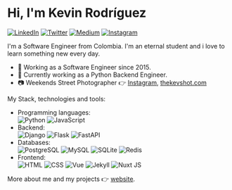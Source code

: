 # Hi, I'm Kevin Rodríguez
<a href="https://www.linkedin.com/in/kevin-rodriguez-backend-developer/"><img src="https://img.shields.io/badge/LinkedIn-0077B5?style=for-the-badge&logo=linkedin&logoColor=white" alt="LinkedIn" /></a>
<a href="https://twitter.com/kevyder"><img src="https://img.shields.io/badge/Twitter-1DA1F2?style=for-the-badge&logo=twitter&logoColor=white" alt="Twitter" /></a>
<a href="https://medium.com/@kevyder"><img src="https://img.shields.io/badge/Medium-12100E?style=for-the-badge&logo=medium&logoColor=white" alt="Medium" /></a>
<a href="https://www.instagram.com/thekevshot/"><img src="https://img.shields.io/badge/Instagram-E4405F?style=for-the-badge&logo=instagram&logoColor=white" alt="Instagram" /></a>

I'm a Software Engineer from Colombia. I'm an eternal student and i love to learn something new every day.
- :office: Working as a Software Engineer since 2015.
- :snake: Currently working as a Python Backend Engineer.
- :camera: Weekends Street Photographer :point_right: [Instagram](https://www.instagram.com/thekevshot/), [thekevshot.com](https://thekevshot.com/)

My Stack, technologies and tools:
- Programming languages: <br />
    ![Python](https://img.shields.io/badge/Python-3776AB?style=for-the-badge&logo=python&logoColor=white)
    ![JavaScript](https://img.shields.io/badge/JavaScript-F7DF1E?style=for-the-badge&logo=JavaScript&logoColor=black)
- Backend: <br />
    ![Django](https://img.shields.io/badge/Django-092E20?style=for-the-badge&logo=django&logoColor=white)
    ![Flask](https://img.shields.io/badge/Flask-000000?style=for-the-badge&logo=flask&logoColor=white)
    ![FastAPI](https://img.shields.io/badge/FastAPI-009485?style=for-the-badge&logo=fastapi&logoColor=white)
- Databases: <br />
    ![PostgreSQL](https://img.shields.io/badge/PostgreSQL-316192?style=for-the-badge&logo=postgresql&logoColor=white)
    ![MySQL](https://img.shields.io/badge/MySQL-00000F?style=for-the-badge&logo=mysql&logoColor=white)
    ![SQLite](https://img.shields.io/badge/SQLite-07405E?style=for-the-badge&logo=sqlite&logoColor=white)
    ![Redis](https://img.shields.io/badge/redis-%23DD0031.svg?&style=for-the-badge&logo=redis&logoColor=white)
- Frontend: <br />
    ![HTML](https://img.shields.io/badge/HTML5-E34F26?style=for-the-badge&logo=html5&logoColor=white)
    ![CSS](https://img.shields.io/badge/CSS3-1572B6?style=for-the-badge&logo=css3&logoColor=white)
    ![Vue](https://img.shields.io/badge/Vue.js-35495E?style=for-the-badge&logo=vue.js&logoColor=white)
    ![Jekyll](http://img.shields.io/badge/Jekyll-2b2b2b?style=for-the-badge&logo=jekyll&logoColor=white)
    ![Nuxt JS](http://img.shields.io/badge/Nuxt.js-35495E?style=for-the-badge&logo=nuxt.js&logoColor=white)

More about me and my projects :point_right: [website](https://kevyder.github.io/).




